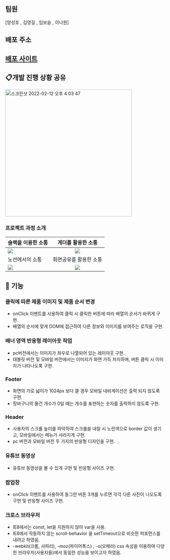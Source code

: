 
## 팀원
[양성호 , 김영길 , 임보슬 , 이나원]

## 배포 주소

## <a href=https://preonboarding14-kukka.netlify.app//>배포 사이트</a>

## 📋개발 진행 상황 공유

<img width="400" alt="스크린샷 2022-02-12 오후 4 03 47" src="https://user-images.githubusercontent.com/80146176/153703072-7779ad79-3620-4a81-b4e4-dacb6da59c4e.png">


### 프로젝트 과정 소개

| 슬랙을 이용한 소통                                                                                                             |                                                       게더를 활용한 소통                                                       |
| :----------------------------------------------------------------------------------------------------------------------------- | :----------------------------------------------------------------------------------------------------------------------------: |
| <img width="auto" src="https://user-images.githubusercontent.com/80146176/153052997-f2ca6637-40f8-4e7f-9609-f4885577706a.png"> | <img width="auto" src="https://user-images.githubusercontent.com/80146176/153053947-7be40938-62f8-4dd9-a54b-7328ea550546.png"> |
| 노션에서의 소통                                                                                                                |                                                     화면공유를 활용한 소통                                                     |
| <img width="auto" src="https://user-images.githubusercontent.com/80146176/153054588-6194940a-a76d-4fde-a164-2efb3989d6e8.png"> | <img width="auto" src="https://user-images.githubusercontent.com/80146176/153054110-d7c4169e-3824-4903-8ca5-fc4aec044055.png"> |


## 📝 기능

### 클릭에 따른 제품 이미지 및 제품 순서 변경
- onClick 이벤트를 사용하여 클릭 시 클릭한 버튼에 따라 배열의 순서가 바뀌게 구현.
- 배열의 순서에 맞게 DOM에 접근하여 다른 정보와 이미지를 보여주는 로직을 구현.

### 배너 영역 반응형 레이아웃 작업
- pc버전에서는 이미지가 좌우로 나열되어 있는 레이아웃 구현.
- 태블릿 버전 및 모바일 버전에서는 이미지가 화면 가득 차지하며, 버튼 클릭 시 이미지가 나타나도록 구현.

### Footer

- 화면의 가로 넓이가 1024px 보다 클 경우 모바일 내비게이션은 출력 되지 않도록 구현.
- 장바구니의 물건 개수가 0일 때는 개수를 표현하는 숫자를 출력하지 않도록 구현.

### Header

- 사용자의 스크롤 높이를 파악하여 스크롤을 내릴 시 노란색으로 border 값이 생기고, 모바일에서는 메뉴가 사라지게 구현.
- pc 버전과 모바일 버전 두 가지의 반응형 디자인을 구현.

### 유튜브 동영상

- 유튜브 동영상을 볼 수 있게 구현 및 반응형 사이즈 구현.

### 팝업창

- onClick 이벤트를 사용하여 동그란 버튼 3개를 누르면 각각 다른 사진이 나오도록 구현 및 반응형 사이즈 구현.

### 크로스 브라우저

- IE8에서는 const, let을 지원하지 않아 var을 사용.
- IE8에서 작동하지 않는 scroll-behavior 을 setTimeout으로 비슷한 퍼포먼스를 내려고 하였음.
- -webkit(크롬, 사파리), -moz(파이어폭스) , -o(오페라) css 속성을 이용하여 다양한 브라우저(사용자들)에서 동일한 성능을 보이고자 하였음.


